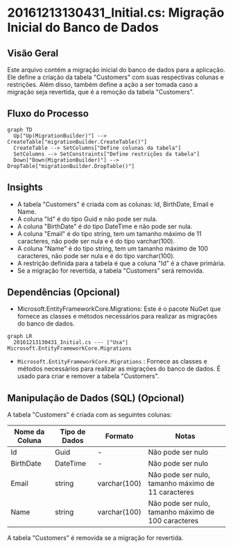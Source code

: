 # 20161213130431_Initial.cs: Migração Inicial do Banco de Dados

## Visão Geral
Este arquivo contém a migração inicial do banco de dados para a aplicação. Ele define a criação da tabela "Customers" com suas respectivas colunas e restrições. Além disso, também define a ação a ser tomada caso a migração seja revertida, que é a remoção da tabela "Customers".

## Fluxo do Processo
```mermaid
graph TD
  Up["Up(MigrationBuilder)"] --> CreateTable["migrationBuilder.CreateTable()"]
  CreateTable --> SetColumns["Define colunas da tabela"]
  SetColumns --> SetConstraints["Define restrições da tabela"]
  Down["Down(MigrationBuilder)"] --> DropTable["migrationBuilder.DropTable()"]
```

## Insights
- A tabela "Customers" é criada com as colunas: Id, BirthDate, Email e Name.
- A coluna "Id" é do tipo Guid e não pode ser nula.
- A coluna "BirthDate" é do tipo DateTime e não pode ser nula.
- A coluna "Email" é do tipo string, tem um tamanho máximo de 11 caracteres, não pode ser nula e é do tipo varchar(100).
- A coluna "Name" é do tipo string, tem um tamanho máximo de 100 caracteres, não pode ser nula e é do tipo varchar(100).
- A restrição definida para a tabela é que a coluna "Id" é a chave primária.
- Se a migração for revertida, a tabela "Customers" será removida.

## Dependências (Opcional)
- Microsoft.EntityFrameworkCore.Migrations: Este é o pacote NuGet que fornece as classes e métodos necessários para realizar as migrações do banco de dados.

```mermaid
graph LR
  20161213130431_Initial.cs --- |"Usa"| Microsoft.EntityFrameworkCore.Migrations
```

- `Microsoft.EntityFrameworkCore.Migrations` : Fornece as classes e métodos necessários para realizar as migrações do banco de dados. É usado para criar e remover a tabela "Customers".

## Manipulação de Dados (SQL) (Opcional)
A tabela "Customers" é criada com as seguintes colunas:

| Nome da Coluna | Tipo de Dados | Formato | Notas |
| --- | --- | --- | --- |
| Id | Guid | - | Não pode ser nulo |
| BirthDate | DateTime | - | Não pode ser nulo |
| Email | string | varchar(100) | Não pode ser nulo, tamanho máximo de 11 caracteres |
| Name | string | varchar(100) | Não pode ser nulo, tamanho máximo de 100 caracteres |

A tabela "Customers" é removida se a migração for revertida.